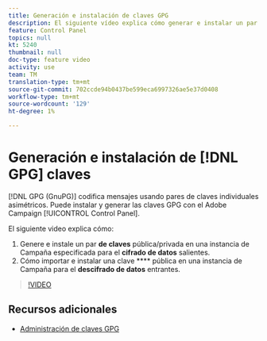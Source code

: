 ```yaml
---
title: Generación e instalación de claves GPG
description: El siguiente vídeo explica cómo generar e instalar un par de claves pública y privada en una instancia de Campaña específica para el cifrado de datos salientes y cómo importar e instalar una clave pública en una instancia de Campaña para el descifrado de datos entrantes.
feature: Control Panel
topics: null
kt: 5240
thumbnail: null
doc-type: feature video
activity: use
team: TM
translation-type: tm+mt
source-git-commit: 702ccde94b0437be599eca6997326ae5e37d0408
workflow-type: tm+mt
source-wordcount: '129'
ht-degree: 1%

---
```



# Generación e instalación de [!DNL GPG] claves

[!DNL GPG (GnuPG)] codifica mensajes usando pares de claves individuales asimétricos. Puede instalar y generar las claves GPG con el Adobe Campaign [!UICONTROL Control Panel].

El siguiente video explica cómo:

1. Genere e instale un par **de claves** pública/privada en una instancia de Campaña especificada para el **cifrado de datos** salientes.
2. Cómo importar e instalar una clave **** pública en una instancia de Campaña para el **descifrado de datos** entrantes.

>[!VIDEO](https://video.tv.adobe.com/v/34201?quality=12)

## Recursos adicionales

* [Administración de claves GPG](https://docs.adobe.com/content/help/en/control-panel/using/instances-settings/gpg-keys-management.html)
